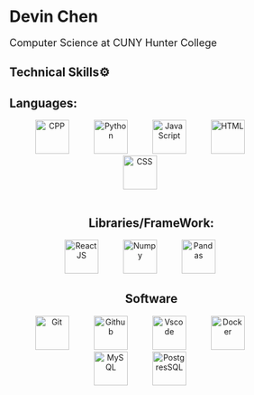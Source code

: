 # Devin Chen
<p style="font-size: 18px;">
Computer Science at CUNY Hunter College
</p>


## Technical Skills⚙️
<h2>Languages:</h2>
<div style="text-align: center;">
<img alt="CPP" width="60px" style="padding-right:40px;" src="https://cdn.jsdelivr.net/gh/devicons/devicon@latest/icons/cplusplus/cplusplus-original.svg"/>
<img alt="Python" width="60px" style="padding-right:40px;" src="https://cdn.jsdelivr.net/gh/devicons/devicon@latest/icons/python/python-original.svg" />
<img alt="JavaScript" width="60px" style="padding-right:40px;" src="https://cdn.jsdelivr.net/gh/devicons/devicon@latest/icons/javascript/javascript-original.svg" />
<img alt="HTML" width="60px" style="padding-right:40px;" src="https://cdn.jsdelivr.net/gh/devicons/devicon@latest/icons/html5/html5-original-wordmark.svg" />
<img alt="CSS" width="60px" style="padding-right:40px;" src="https://cdn.jsdelivr.net/gh/devicons/devicon@latest/icons/css3/css3-original-wordmark.svg" />
</div>

<br>

<div style="text-align: center;">
<h2>Libraries/FrameWork:</h2>
<img alt="ReactJS" width="60px" style="padding-right:40px;" src="https://cdn.jsdelivr.net/gh/devicons/devicon@latest/icons/react/react-original.svg" />
<img alt="Numpy" width="60px" style="padding-right:40px;" src="https://cdn.jsdelivr.net/gh/devicons/devicon@latest/icons/numpy/numpy-plain.svg" />
<img alt="Pandas" width="60px" style="padding-right:40px;" src="https://cdn.jsdelivr.net/gh/devicons/devicon@latest/icons/pandas/pandas-plain-wordmark.svg" />
</div>

<div style="text-align: center;">
<h2>Software</h2>
<img alt="Git" width="60px" style="padding-right:40px;" src="https://cdn.jsdelivr.net/gh/devicons/devicon@latest/icons/git/git-plain-wordmark.svg" />
<img alt="Github" width="60px" style="padding-right:40px;" src="https://cdn.jsdelivr.net/gh/devicons/devicon@latest/icons/github/github-original-wordmark.svg" />
<img alt="Vscode" width="60px" style="padding-right:40px;" src="https://cdn.jsdelivr.net/gh/devicons/devicon@latest/icons/vscode/vscode-original-wordmark.svg" />
<img alt="Docker" width="60px" style="padding-right:40px;" src="https://cdn.jsdelivr.net/gh/devicons/devicon@latest/icons/docker/docker-original-wordmark.svg" />
<img alt="MySQL" width="60px" style="padding-right:40px;" src="https://cdn.jsdelivr.net/gh/devicons/devicon@latest/icons/mysql/mysql-original-wordmark.svg" />
<img alt="PostgresSQL" width="60px" style="padding-right:40px;" src="https://cdn.jsdelivr.net/gh/devicons/devicon@latest/icons/postgresql/postgresql-original-wordmark.svg" />
</div>
